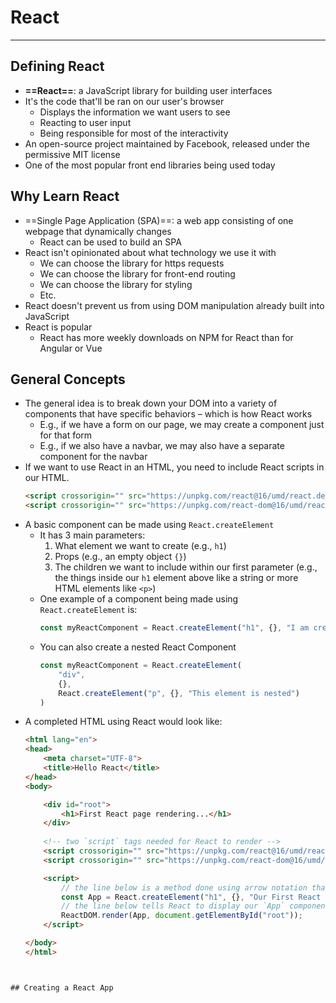# React
---
## Defining React
- **==React==**: a JavaScript library for building user interfaces
- It's the code that'll be ran on our user's browser
	- Displays the information we want users to see
	- Reacting to user input
	- Being responsible for most of the interactivity
- An open-source project maintained by Facebook, released under the permissive MIT license
- One of the most popular front end libraries being used today


## Why Learn React
- ==Single Page Application (SPA)==: a web app consisting of one webpage that dynamically changes
	- React can be used to build an SPA
- React isn't opinionated about what technology we use it with
	- We can choose the library for https requests
	- We can choose the library for front-end routing
	- We can choose the library for styling
	- Etc.
- React doesn't prevent us from using DOM manipulation already built into JavaScript
- React is popular
	- React has more weekly downloads on NPM for React than for Angular or Vue


## General Concepts
- The general idea is to break down your DOM into a variety of components that have specific behaviors – which is how React works
	- E.g., if we have a form on our page, we may create a component just for that form
	- E.g., if we also have a navbar, we may also have a separate component for the navbar
- If we want to use React in an HTML, you need to include React scripts in our HTML.
	```html
	<script crossorigin="" src="https://unpkg.com/react@16/umd/react.development.js"></script>
	<script crossorigin="" src="https://unpkg.com/react-dom@16/umd/react-dom.development.js"></script>
	```
- A basic component can be made using `React.createElement`
	- It has 3 main parameters:
		1. What element we want to create (e.g., `h1`)
		2. Props (e.g., an empty object `{}`)
		3. The children we want to include within our first parameter (e.g., the things inside our `h1` element above like a string or more HTML elements like `<p>`)
	- One example of a component being made using `React.createElement` is:
		```js
		const myReactComponent = React.createElement("h1", {}, "I am creating my first React component")
		```
	- You can also create a nested React Component
		```js
		const myReactComponent = React.createElement(
			"div", 
			{}, 
			React.createElement("p", {}, "This element is nested")
		)
		```
- A completed HTML using React would look like:
	```HTML
	<html lang="en">
	<head>
		<meta charset="UTF-8">
		<title>Hello React</title>
	</head>
	<body>

		<div id="root">
			<h1>First React page rendering...</h1>
		</div>
		
		<!-- two `script` tags needed for React to render -->
		<script crossorigin="" src="https://unpkg.com/react@16/umd/react.development.js"></script>
		<script crossorigin="" src="https://unpkg.com/react-dom@16/umd/react-dom.development.js"></script>

		<script>
			// the line below is a method done using arrow notation that returns a new React element
			const App = React.createElement("h1", {}, "Our First React page has rendered");
			// the line below tells React to display our `App` component made above as a method within the element that has an id of `root`
			ReactDOM.render(App, document.getElementById("root"));
		</script>
	
	</body>
	</html>
```


## Creating a React App